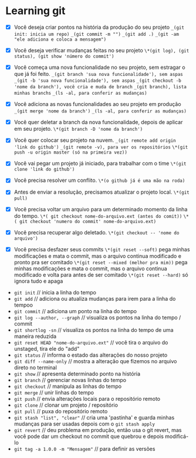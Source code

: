# Learning git

- [x] Você deseja criar pontos na história da produção do seu projeto
      `_(git init: inicia um repo)`
      `_(git commit -m "")`
      `_(git add .)`
      `_(git -am "ele adiciona e coloca a mensagem")`

- [x] Você deseja verificar mudanças feitas no seu projeto
      `\*(git log), (git status), (git show 'número do commit')`

- [x] Você começa uma nova funcionalidade no seu projeto, sem estragar o que já foi feito.
      `_(git branch 'sua nova funcionalidade'), sem aspas`
      `_(git -b 'sua nova funcionalidade'), sem aspas`
      `_(git checkout -b 'nome da branch'), você cria e muda de branch`
      `_(git branch), lista minhas branchs`
      `_(ls -al, para conferir as mudanças)`

- [x] Você adiciona as novas funcionalidades ao seu projeto em produção
      `_(git merge 'nome da branch')`
      `_(ls -al, para conferir as mudanças)`

- [x] Você quer deletar a branch da nova funcionalidade, depois de aplicar em seu projeto.
      `\*(git branch -D 'nome da branch')`

- [x] Você quer colocar seu projeto na nuvem.
      `_(git remote add origin 'link do github')`
      `_(git remote -v), para ver os repositórios`
      `\*(git push -u origin master (só na primeira vez))`

- [x] Você vai pegar um projeto já iniciado, para trabalhar com o time
      `\*(git clone 'link do github')`

- [x] Você precisa resolver um conflito.
      `\*(o github já é uma mão na roda)`

- [x] Antes de enviar a resolução, precisamos atualizar o projeto local.
      `\*(git pull)`

- [x] Você precisa voltar um arquivo para um determinado momento da linha do tempo.
      `\*( git checkout nome-do-arquivo.ext (antes do comit))`
      `\*( git checkout 'numero do commit' nome-do-arquivo.ext)`

- [x] Você precisa recuperar algo deletado.
      `\*(git checkout -- 'nome do arquivo')`

- [x] Você precisa desfazer seus commits
      `\*(git reset --soft)` pega minhas modificações e mata o commit, mas o arquivo continua modificado e pronto pra ser comitado
      `\*(git reset --mixed (melhor pra mim))` pega minhas modificações e mata o commit, mas o arquivo continua modificado e volta para antes de ser comitado
      `\*(git reset --hard)` só ignora tudo e apaga

- `git init` // inicia a linha do tempo
- `git add` // adiciona ou atualiza mudanças para irem para a linha do tempoo
- `git commit` // adiciona um ponto na linha do tempo
- `git log --author, --graph` // visualiza os pontos na linha do tempo / commit
- `git shortlog -sn` // visualiza os pontos na linha do tempo de uma maneira reduzida
- `git reset HEAD "nome-do-arquivo.ext"` // você tira o arquivo do unstaged, tira ele do "add"
- `git status` // informa o estado das alterações do nosso projeto
- `git diff --name-only` // mostra a alteração que fizemos no arquivo direto no terminal
- `git show` // apresenta determinado ponto na história
- `git branch` // gerenciar novas linhas do tempo
- `git checkout` // manipula as linhas do tempo
- `git merge` // unir linhas do tempo
- `git push` // envia alterações locais para o repositório remoto
- `git clone` // clonar um projeto / repositório
- `git pull` // puxa do repositório remoto
- `git stash "list", "clear"` // cria uma 'pastinha' e guarda minhas mudanças para ser usadas depois com o `git stash apply`
- `git revert` // deu problema em produção, então usa o git revert, mas você pode dar um checkout no commit que quebrou e depois modificá-lo
- `git tag -a 1.0.0 -m "Mensagem"` // para definir as versões
